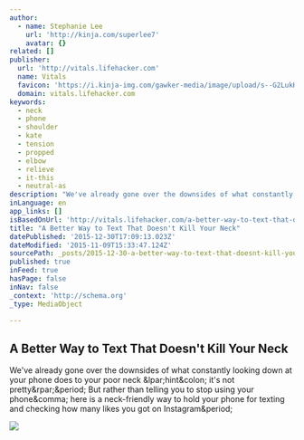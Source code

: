 ```yaml
---
author:
  - name: Stephanie Lee
    url: 'http://kinja.com/superlee7'
    avatar: {}
related: []
publisher:
  url: 'http://vitals.lifehacker.com'
  name: Vitals
  favicon: 'https://i.kinja-img.com/gawker-media/image/upload/s--G2LukHt3--/c_fill,fl_progressive,g_center,h_80,q_80,w_80/xqca8m8uizcp653gvdzp.png'
  domain: vitals.lifehacker.com
keywords:
  - neck
  - phone
  - shoulder
  - kate
  - tension
  - propped
  - elbow
  - relieve
  - it-this
  - neutral-as
description: "We've already gone over the downsides of what constantly looking down at your phone does to your poor neck (hint: it's not pretty). But rather than telling you to stop using your phone, here is a neck-friendly way to hold your phone for texting and checking how many likes you got on Instagram."
inLanguage: en
app_links: []
isBasedOnUrl: 'http://vitals.lifehacker.com/a-better-way-to-text-that-doesn-t-kill-your-neck-1741388092?utm_source=feedburner&utm_medium=feed&utm_campaign=Feed%3A+lifehacker%2Ffull+%28Lifehacker%29&utm_content=Netvibes'
title: "A Better Way to Text That Doesn't Kill Your Neck"
datePublished: '2015-12-30T17:09:13.023Z'
dateModified: '2015-11-09T15:33:47.124Z'
sourcePath: _posts/2015-12-30-a-better-way-to-text-that-doesnt-kill-your-neck.md
published: true
inFeed: true
hasPage: false
inNav: false
_context: 'http://schema.org'
_type: MediaObject

---
```

<article style=""><h1>A Better Way to Text That Doesn't Kill Your Neck</h1><p>We've already gone over the downsides of what constantly looking down at your phone does to your poor neck &amp;lpar;hint&amp;colon; it's not pretty&amp;rpar;&amp;period; But rather than telling you to stop using your phone&amp;comma; here is a neck-friendly way to hold your phone for texting and checking how many likes you got on Instagram&amp;period;</p><img src="http://i.kinja-img.com/gawker-media/image/upload/s--sQe71kCW--/c_scale,fl_progressive,q_80,w_800/1510831999783968146.jpg" /></article>